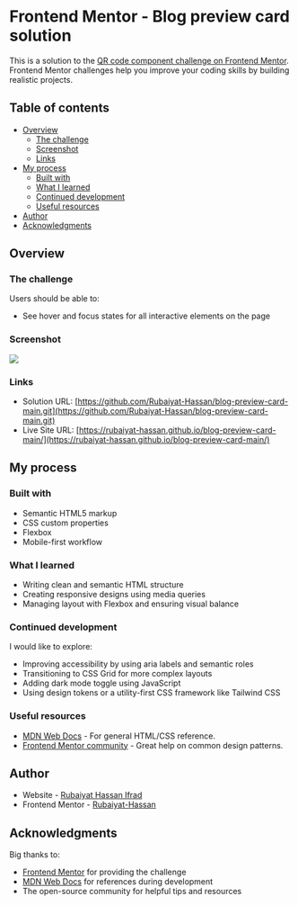 # Frontend Mentor - Blog preview card solution

This is a solution to the [QR code component challenge on Frontend Mentor](https://www.frontendmentor.io/challenges/qr-code-component-iux_sIO_H). Frontend Mentor challenges help you improve your coding skills by building realistic projects. 

## Table of contents

- [Overview](#overview)
  - [The challenge](#the-challenge)
  - [Screenshot](#screenshot)
  - [Links](#links)
- [My process](#my-process)
  - [Built with](#built-with)
  - [What I learned](#what-i-learned)
  - [Continued development](#continued-development)
  - [Useful resources](#useful-resources)
- [Author](#author)
- [Acknowledgments](#acknowledgments)

## Overview

### The challenge

Users should be able to:

- See hover and focus states for all interactive elements on the page

### Screenshot

![](./Web-screenshot.png)


### Links

- Solution URL: [https://github.com/Rubaiyat-Hassan/blog-preview-card-main.git](https://github.com/Rubaiyat-Hassan/blog-preview-card-main.git)
- Live Site URL: [https://rubaiyat-hassan.github.io/blog-preview-card-main/](https://rubaiyat-hassan.github.io/blog-preview-card-main/)

## My process

### Built with

- Semantic HTML5 markup
- CSS custom properties
- Flexbox
- Mobile-first workflow


### What I learned

- Writing clean and semantic HTML structure
- Creating responsive designs using media queries
- Managing layout with Flexbox and ensuring visual balance

### Continued development

I would like to explore:

- Improving accessibility by using aria labels and semantic roles
- Transitioning to CSS Grid for more complex layouts
- Adding dark mode toggle using JavaScript
- Using design tokens or a utility-first CSS framework like Tailwind CSS

### Useful resources

- [MDN Web Docs](https://developer.mozilla.org/) - For general HTML/CSS reference.
- [Frontend Mentor community](https://www.frontendmentor.io/) - Great help on common design patterns.

## Author

- Website - [Rubaiyat Hassan Ifrad](https://github.com/Rubaiyat-Hassan)
- Frontend Mentor - [Rubaiyat-Hassan](https://www.frontendmentor.io/profile/Rubaiyat-Hassan)



## Acknowledgments

Big thanks to:
- [Frontend Mentor](https://www.frontendmentor.io/) for providing the challenge
- [MDN Web Docs](https://developer.mozilla.org/) for references during development
- The open-source community for helpful tips and resources
